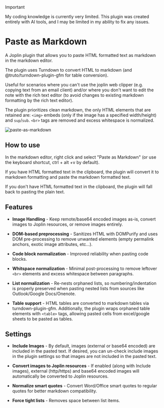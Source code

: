 > [!important]
> My coding knowledge is currently very limited. This plugin was created entirely with AI tools, and I may be limited in my ability to fix any issues.

# Paste as Markdown

A Joplin plugin that allows you to paste HTML formatted text as markdown in the markdown editor.

The plugin uses Turndown to convert HTML to markdown (and @truto/turndown-plugin-gfm for table conversion).

Useful for scenarios where you can't use the joplin web clipper (e.g. copying text from an email client) and/or where you don't want to edit the note with the rich text editor (to avoid changes to existing markdown formatting by the rich text editor).

The plugin prioritizes clean markdown, the only HTML elements that are retained are: `<img>` embeds (only if the image has a specified width/height) and `sup`/`sub`. `<br>` tags are removed and excess whitespace is normalized.

![paste-as-markdown](https://github.com/user-attachments/assets/78d2b555-f848-42c0-a30e-e4267a4b1957)

## How to use

In the markdown editor, right click and select "Paste as Markdown" (or use the keyboard shortcut, ctrl + alt +v by default).

If you have HTML formatted text in the clipboard, the plugin will convert it to markdown formatting and paste the markdown formatted text.

If you don't have HTML formatted text in the clipboard, the plugin will fall back to pasting the plain text.

## Features

- **Image Handling** - Keep remote/base64 encoded images as-is, convert images to Joplin resources, or remove images entirely.

- **DOM-based preprocessing** - Sanitizes HTML with DOMPurify and uses DOM pre-processing to remove unwanted elements (empty permalink anchors, exotic image attributes, etc...).

- **Code block normalization** - Improved reliability when pasting code blocks.

- **Whitspace normalization** - Minimal post-processing to remove leftover `<br>` elements and excess whitespace between paragraphs.

- **List normalization** - Re-nests orphaned lists, so numbering/indentation is properly preserved when pasting nested lists from sources like Outlook/Google Docs/Onenote.

- **Table support** - HTML tables are converted to markdown tables via turndown-plugin-gfm. Additionally, the plugin wraps orphaned table elements with `<table>` tags, allowing pasted cells from excel/google sheets to be pasted as tables.

## Settings

- **Include Images** - By default, images (external or base64 encoded) are included in the pasted text. If desired, you can un-check include images in the plugin settings so that images are not included in the pasted text.

- **Convert images to Joplin resources** - If enabled (along with Include images), external (http/https) and base64 encoded images will automatically be converted to Joplin resources.

- **Normalize smart quotes** - Convert Word/Office smart quotes to regular quotes for better markdown compatibility.

- **Force tight lists** - Removes space between list items.
